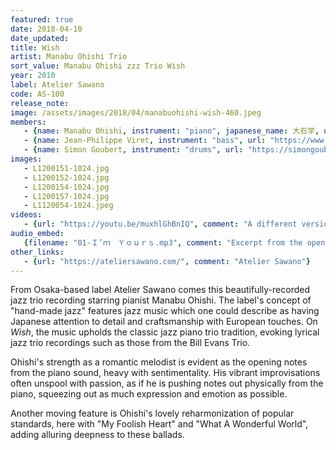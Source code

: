 ```yaml
---
featured: true
date: 2018-04-10 
date_updated: 
title: Wish
artist: Manabu Ohishi Trio 
sort_value: Manabu Ohishi zzz Trio Wish
year: 2010
label: Atelier Sawano
code: AS-100
release_note: 
image: /assets/images/2018/04/manabuohishi-wish-460.jpeg
members:
   - {name: Manabu Ohishi, instrument: "piano", japanese_name: 大石学, url: "https://cd-v.net/ohishi/"}
   - {name: Jean-Philippe Viret, instrument: "bass", url: "https://www.jeanphilippeviret.com/"}
   - {name: Simon Goubert, instrument: "drums", url: "https://simongoubert.bandcamp.com/"}
images:
   - L1200151-1024.jpg
   - L1200152-1024.jpg
   - L1200154-1024.jpg
   - L1200157-1024.jpg
   - L1120054-1024.jpeg
videos: 
   - {url: "https://youtu.be/muxhlGhBnIQ", comment: "A different version of Ohishi's song \"Continuous Rain\""}
audio_embed:
   {filename: "01-Ｉ’ｍ　Ｙｏｕｒｓ.mp3", comment: "Excerpt from the opening track, \"I'm Yours\":"} 
other_links:
   - {url: "https://ateliersawano.com/", comment: "Atelier Sawano"}
---
```

From Osaka-based label Atelier Sawano comes this beautifully-recorded jazz trio recording starring pianist Manabu Ohishi. The label's concept of "hand-made jazz" features jazz music which one could describe as having Japanese attention to detail and craftsmanship with European touches. On *Wish*, the music upholds the classic jazz piano trio tradition, evoking lyrical jazz trio recordings such as those from the Bill Evans Trio.

Ohishi's strength as a romantic melodist is evident as the opening notes from the piano sound, heavy with sentimentality. His vibrant improvisations often unspool with passion, as if he is pushing notes out physically from the piano, squeezing out as much expression and emotion as possible.

Another moving feature is Ohishi's lovely reharmonization of popular standards, here with "My Foolish Heart" and "What A Wonderful World", adding alluring deepness to these ballads.
